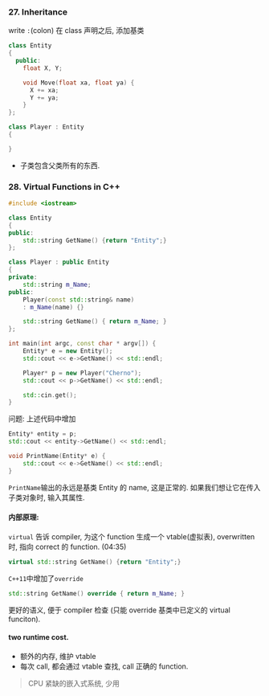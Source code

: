 ### 27. Inheritance

write `:`(colon) 在 class 声明之后, 添加基类

```cc
class Entity
{
  public:
    float X, Y;

    void Move(float xa, float ya) {
      X += xa;
      Y += ya;
    }
};

class Player : Entity
{

}
```

* 子类包含父类所有的东西.

### 28. Virtual Functions in C++

```cc
#include <iostream>

class Entity
{
public:
    std::string GetName() {return "Entity";}
};

class Player : public Entity
{
private:
    std::string m_Name;
public:
    Player(const std::string& name)
    : m_Name(name) {}

    std::string GetName() { return m_Name; }
};

int main(int argc, const char * argv[]) {
    Entity* e = new Entity();
    std::cout << e->GetName() << std::endl;

    Player* p = new Player("Cherno");
    std::cout << p->GetName() << std::endl;

    std::cin.get();
}
```

问题: 上述代码中增加

```cc
Entity* entity = p;
std::cout << entity->GetName() << std::endl;

void PrintName(Entity* e) {
    std::cout << e->GetName() << std::endl;
}
```

`PrintName`输出的永远是基类 Entity 的 name, 这是正常的.
如果我们想让它在传入子类对象时, 输入其属性.

#### 内部原理:

`virtual` 告诉 compiler, 为这个 function 生成一个 vtable(虚拟表), overwritten 时, 指向 correct 的 function. (04:35)

```cc
virtual std::string GetName() {return "Entity";}
```

`C++11`中增加了`override`

```cc
std::string GetName() override { return m_Name; }
```

更好的语义, 便于 compiler 检查 (只能 override 基类中已定义的 virtual funciton).

#### two runtime cost.

* 额外的内存, 维护 vtable
* 每次 call, 都会通过 vtable 查找, call 正确的 function.

> CPU 紧缺的嵌入式系统, 少用
